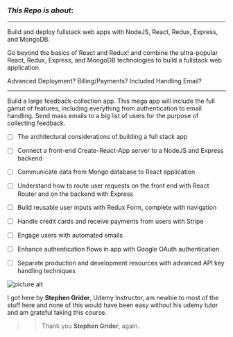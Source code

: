 ### _This Repo is about_: ###
- - - - - - - - - - - - - - - -
Build and deploy fullstack web apps with NodeJS, React, Redux, Express, and MongoDB.

Go beyond the basics of React and Redux!  and combine the ultra-popular React, Redux, Express, and MongoDB technologies to build a fullstack web application.

Advanced Deployment? Billing/Payments? Included Handling Email?
--------------- --------------- --------------- --------------- 

Build a large feedback-collection app. This mega app will include the full gamut of features, including everything from authentication to email handling. Send mass emails to a big list of users for the purpose of collecting feedback.

- [ ] The architectural considerations of building a full stack app
- [ ] Connect a front-end Create-React-App server to a NodeJS and Express backend
- [ ] Communicate data from Mongo database to React application
- [ ] Understand how to route user requests on the front end with React Router and on the backend with Express
- [ ] Build reusable user inputs with Redux Form, complete with navigation
- [ ] Handle credit cards and receive payments from users with Stripe
- [ ] Engage users with automated emails
- [ ] Enhance authentication flows in app with Google OAuth authentication
- [ ] Separate production and development resources with advanced API key handling techniques


![picture alt](https://camo.githubusercontent.com/d0003df6bcbb4850920c3540c1b3400d4515bd29/687474703a2f2f7777772e6272696768746c6967687470696374757265732e636f6d2f6173736574732f696d616765732f706f7274666f6c696f2f746865746861775f6865616465722e6a7067 "Enjoy!")


I got here by **Stephen Grider**, Udemy Instructor, am newbie to most of the stuff here and none of this would have been easy without his udemy tutor and am grateful taking this course.
 >
 >> Thank you **Stephen Grider**, again.